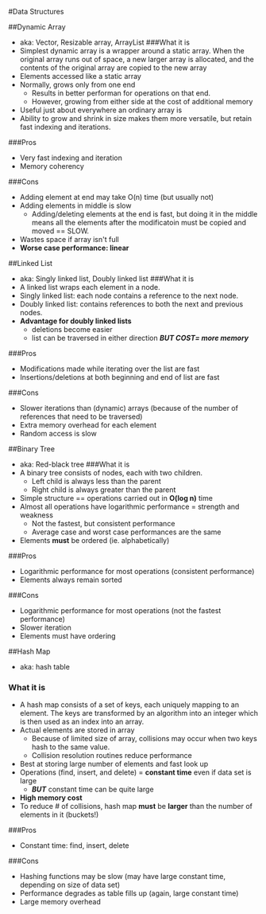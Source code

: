 #Data Structures

##Dynamic Array
+ aka: Vector, Resizable array, ArrayList
###What it is
+ Simplest dynamic array is a wrapper around a static array. When the original array runs out of space, a new larger array is allocated, and the contents of the original array are copied to the new array
+ Elements accessed like a static array
+ Normally, grows only from one end
    + Results in better performan for operations on that end.
    + However, growing from either side at the cost of additional memory
+ Useful just about everywhere an ordinary array is
+ Ability to grow and shrink in size makes them more versatile, but retain fast indexing and iterations.

###Pros
+ Very fast indexing and iteration
+ Memory coherency

###Cons
+ Adding element at end may take O(n) time (but usually not)
+ Adding elements in middle is slow 
    + Adding/deleting elements at the end is fast, but doing it in the middle means all the elements after the modificatoin must be copied and moved == SLOW.
+ Wastes space if array isn't full
+ **Worse case performance: linear**

##Linked List
+ aka: Singly linked list, Doubly linked list
###What it is
+ A linked list wraps each element in a node.
+ Singly linked list: each node contains a reference to the next node.
+ Doubly linked list: contains references to both the next and previous nodes.
+ **Advantage for doubly linked lists**
    + deletions become easier
    + list can be traversed in either direction ***BUT COST= more memory***

###Pros
+ Modifications made while iterating over the list are fast
+ Insertions/deletions at both beginning and end of list are fast

###Cons
+ Slower iterations than (dynamic) arrays (because of the number of references that need to be traversed)
+ Extra memory overhead for each element
+ Random access is slow

##Binary Tree
+ aka: Red-black tree
###What it is
+ A binary tree consists of nodes, each with two children. 
    + Left child is always less than the parent
    + Right child is always greater than the parent
+ Simple structure == operations carried out in **O(log n)** time
+ Almost all operations have logarithmic performance = strength and weakness
    + Not the fastest, but consistent performance
    + Average case and worst case performances are the same
+ Elements **must** be ordered (ie. alphabetically)

###Pros
+ Logarithmic performance for most operations (consistent performance)
+ Elements always remain sorted

###Cons
+ Logarithmic performance for most operations (not the fastest performance)
+ Slower iteration 
+ Elements must have ordering

##Hash Map
+ aka: hash table
### What it is
+ A hash map consists of a set of keys, each uniquely mapping to an element. The keys are transformed by an algorithm into an integer which is then used as an index into an array.
+ Actual elements are stored in array
    + Because of limited size of array, collisions may occur when two keys hash to the same value.
    + Collision resolution routines reduce performance
+ Best at storing large number of elements and fast look up
+ Operations (find, insert, and delete) = **constant time** even if data set is large
    + ***BUT*** constant time can be quite large
+ **High memory cost**
+ To reduce # of collisions, hash map **must** be **larger** than the number of elements in it (buckets!)

###Pros
+ Constant time: find, insert, delete

###Cons
+ Hashing functions may be slow (may have large constant time, depending on size of data set)
+ Performance degrades as table fills up (again, large constant time)
+ Large memory overhead

